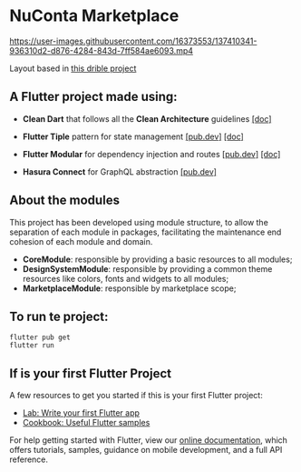 # NuConta Marketplace

https://user-images.githubusercontent.com/16373553/137410341-936310d2-d876-4284-843d-7ff584ae6093.mp4

Layout based in [this drible project](https://dribbble.com/shots/15544535-Sneakers-Shopping-App)

## A Flutter project made using:
- **Clean Dart** that follows all the **Clean Architecture** guidelines [[doc]](https://github.com/Flutterando/Clean-Dart/blob/cce751ea0a22a796c3559ba458f50d9a0552c4ef/README_en.md)

- **Flutter Tiple** pattern for state management [[pub.dev]](https://pub.dev/packages/flutter_triple) [[doc]](https://triple.flutterando.com.br/docs/getting-started/using-flutter-triple/)

- **Flutter Modular** for dependency injection and routes [[pub.dev]](https://pub.dev/packages/flutter_modular) [[doc]](https://modular.flutterando.com.br/)

- **Hasura Connect** for GraphQL abstraction [[pub.dev]](https://pub.dev/packages/hasura_connect)

## About the modules
This project has been developed using module structure, to allow the separation of each module in packages, facilitating the maintenance end cohesion of each module and domain.

 - **CoreModule**: responsible by providing a basic resources to all modules;
 - **DesignSystemModule**: responsible by providing a common theme resources like colors, fonts and widgets to all modules;
 - **MarketplaceModule**: responsible by marketplace scope;

## To run te project:
```
flutter pub get
flutter run
```

## If is your first Flutter Project

A few resources to get you started if this is your first Flutter project:

- [Lab: Write your first Flutter app](https://flutter.dev/docs/get-started/codelab)
- [Cookbook: Useful Flutter samples](https://flutter.dev/docs/cookbook)

For help getting started with Flutter, view our
[online documentation](https://flutter.dev/docs), which offers tutorials,
samples, guidance on mobile development, and a full API reference.
